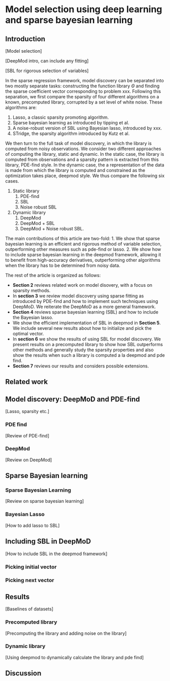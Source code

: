# Model selection using deep learning and sparse bayesian learning

## Introduction
[Model selection]

[DeepMod intro, can include any fitting]

[SBL for rigorous selection of variables]



In the sparse regression framework, model discovery can be separated into two mostly separate tasks: constructing the function library $\Theta$ and finding the sparse coefficient vector corresponding to problem xxx. Following this separation, we first compare the sparsity of four different algorithms on a known, precomputed library, corrupted by a set level of white noise. These algorithms are:
  1. Lasso, a classic sparsity promoting algorithm.
  2. Sparse bayesian learning as introduced by tipping et al.
  3. A noise-robust version of SBL using Bayesian lasso, introduced by xxx.
  4. STridge, the sparsity algorithm introduced by Kutz et al.

We then turn to the full task of model discovery, in which the library is computed from noisy observations. We consider two different approaches of computing the library, static and dynamic. In the static case, the library is computed from observations and a sparsity pattern is extracted from this library, PDE-find style. In the dynamic case, the a representation of the data is made from which the library is computed and constrained as the optimization takes place, deepmod style. We thus compare the following six cases.
  1. Static library
     1. PDE-find
     2. SBL
     3. Noise robust SBL
  2. Dynamic library
     1. DeepMod
     2. DeepMod + SBL
     3. DeepMod + Noise robust SBL.

The main contributions of this article are two-fold:
    1. We show that sparse bayesian learning is an efficient and rigorous method of variable selection, outperforming other measures such as pde-find or lasso.
    2. We show how to include sparse bayesian learning in the deepmod framework, allowing it to benefit from high-accuracy derivatives, outperforming other algorithms when the library has to be determined from noisy data.

The rest of the article is organized as follows:
  * **Section 2** reviews related work on model disovery, with a focus on sparsity methods.
  * In **section 3** we review model discovery using sparse fitting as introduced by PDE-find and how to implement such techniques using DeepMoD. We reiterate the DeepMoD as a more general framework.
  * **Section 4** reviews sparse bayesian learning (SBL) and how to include the Bayesian lasso.
  * We show the efficient implementation of SBL in deepmod in **Section 5**. We include several new results about how to initialize and pick the optimal vector.
  * In **section 6** we show the results of using SBL for model discovery. We present results on a precomputed library to show how SBL outperforms other methods and generally study the sparsity properties and also show the results when such a library is computed a la deepmod and pde find.
  * **Section 7** reviews our results and considers possible extensions.

## Related work


## Model discovery: DeepMoD and PDE-find

[Lasso, sparsity etc.]

### PDE find

[Review of PDE-find]

### DeepMod

[Review on DeepMod]



## Sparse Bayesian learning

### Sparse Bayesian Learning

[Review on sparse bayesian learning]


### Bayesian Lasso

[How to add lasso to SBL]


## Including SBL in DeepMoD

[How to include SBL in the deepmod framework]

### Picking initial vector

### Picking next vector


## Results

[Baselines of datasets]

### Precomputed library

[Precomputing the library and adding noise on the library]

### Dynamic library

[Using deepmod to dynamically calculate the library and pde find]

## Discussion
